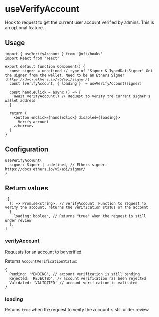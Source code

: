 # useVerifyAccount

Hook to request to get the current user account verified by admins. This is an optional feature.

## Usage

```tsx
import { useVerifyAccount } from '@nft/hooks'
import React from 'react'

export default function Component() {
  const signer = undefined // type of "Signer & TypedDataSigner" Get the signer from the wallet. Need to be an Ethers Signer (https://docs.ethers.io/v5/api/signer/)
  const [verifyAccount, { loading }] = useVerifyAccount(signer)

  const handleClick = async () => {
    await verifyAccount() // Request to verify the current signer's wallet address
  }

  return (
    <button onClick={handleClick} disabled={loading}>
      Verify account
    </button>
  )
}
```

## Configuration

```tsx
useVerifyAccount(
  signer: Signer | undefined, // Ethers signer: https://docs.ethers.io/v5/api/signer/
)
```

## Return values

```tsx
;[
  () => Promise<string>, // verifyAccount. Function to request to verify the account, returns the verification status of the account
  {
    loading: boolean, // Returns "true" when the request is still under review
  },
]
```

### verifyAccount

Requests for an account to be verified.

Returns `AccountVerificationStatus`:

```tsx
{
  Pending: 'PENDING', // account verification is still pending
  Rejected: 'REJECTED', // account verification has been rejected
  Validated: 'VALIDATED' // account verification is validated
}
```

### loading

Returns `true` when the request to verify the account is still under review.

